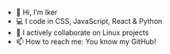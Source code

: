 - 👋 Hi, I’m Iker
- 💻 I code in CSS, JavaScript, React & Python
- 🐧 I actively collaborate on Linux projects
- 📫 How to reach me: You know my GitHub!

<!---
ruskiiker/ruskiiker is a ✨ special ✨ repository because its `README.md` (this file) appears on your GitHub profile.
You can click the Preview link to take a look at your changes.
--->
